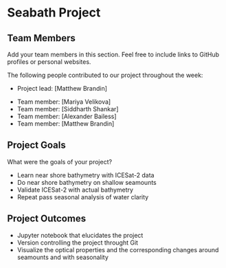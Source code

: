 # Seabath Project
 
## Team Members

Add your team members in this section.
Feel free to include links to GitHub profiles or personal websites.

The following people contributed to our project throughout the week:
* Project lead: [Matthew Brandin]
<!--* Helper: [name of person](url to their webpage)
* Helper (if more than one): [name of person](url to their webpage)
-->
* Team member: [Mariya Velikova]
* Team member: [Siddharth Shankar]
* Team member: [Alexander Bailess]
* Team member: [Matthew Brandin]


## Project Goals

What were the goals of your project?
* Learn near shore bathymetry with ICESat-2 data
* Do near shore bathymetry on shallow seamounts
* Validate ICESat-2 with actual bathymetry
* Repeat pass seasonal analysis of water clarity

## Project Outcomes

* Jupyter notebook that elucidates the project
* Version controlling the project throught Git
* Visualize the optical properties and the corresponding changes around seamounts and with seasonality

<!--## Future Efforts

Have you built any great new collaborations you anticipate continuing after the Hackweek?
Is your team planning to keep meeting to continue hacking or draft a conference abstract or proposal?
Did you start doing some work that relates to your research and enables you to contribute to shared tools for working with ICESat-2 data products?
Please share your hopes and plans for the future here!
-->
